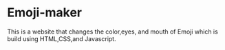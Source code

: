 # Emoji-maker
This is a  website that changes the color,eyes, and mouth of Emoji which is build using HTML,CSS,and Javascript.
